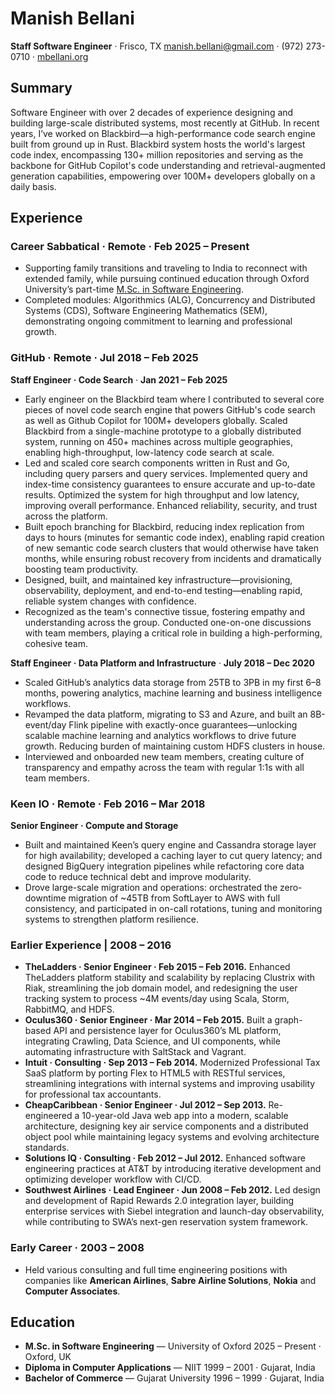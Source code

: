 # Manish Bellani
**Staff Software Engineer** · Frisco, TX
[manish.bellani@gmail.com](mailto:manish.bellani@gmail.com) · (972) 273-0710 · [mbellani.org](https://mbellani.org)


## Summary
Software Engineer with over 2 decades of experience designing and building large-scale distributed systems, most recently at GitHub. In recent years, I’ve worked on Blackbird—a high-performance code search engine built from ground up in Rust. Blackbird system hosts the world's largest code index, encompassing 130+ million repositories and serving as the backbone for GitHub Copilot's code understanding and retrieval-augmented generation capabilities, empowering over 100M+ developers globally on a daily basis.

## Experience

### Career Sabbatical · Remote · Feb 2025 – Present

- Supporting family transitions and traveling to India to reconnect with extended family, while pursuing continued education through Oxford University’s part-time [M.Sc. in Software Engineering](https://www.ox.ac.uk/admissions/graduate/courses/msc-software-engineering).
- Completed modules: Algorithmics (ALG), Concurrency and Distributed Systems (CDS), Software Engineering Mathematics (SEM), demonstrating ongoing commitment to learning and professional growth.

### GitHub · Remote · Jul 2018 – Feb 2025
**Staff Engineer · Code Search** · **Jan 2021 – Feb 2025**

- Early engineer on the Blackbird team where I contributed to several core pieces of novel code search engine that powers GitHub's code search as well as Github Copilot for 100M+ developers globally. Scaled Blackbird from a single-machine prototype to a globally distributed system, running on 450+ machines across multiple geographies, enabling high-throughput, low-latency code search at scale.
- Led and scaled core search components written in Rust and Go, including query parsers and query services. Implemented query and index-time consistency guarantees to ensure accurate and up-to-date results. Optimized the system for high throughput and low latency, improving overall performance. Enhanced reliability, security, and trust across the platform.
- Built epoch branching for Blackbird, reducing index replication from days to hours (minutes for semantic code index), enabling rapid creation of new semantic code search clusters that would otherwise have taken months, while ensuring robust recovery from incidents and dramatically boosting team productivity.
- Designed, built, and maintained key infrastructure—provisioning, observability, deployment, and end-to-end testing—enabling rapid, reliable system changes with confidence.
- Recognized as the team's connective tissue, fostering empathy and understanding across the group. Conducted one-on-one discussions with team members, playing a critical role in building a high-performing, cohesive team.

**Staff Engineer · Data Platform and Infrastructure** · **July 2018 – Dec 2020**

- Scaled GitHub’s analytics data storage from 25TB to 3PB in my first 6–8 months, powering analytics, machine learning and business intelligence workflows.
- Revamped the data platform, migrating to S3 and Azure, and built an 8B-event/day Flink pipeline with exactly-once guarantees—unlocking scalable machine learning and analytics workflows to drive future growth. Reducing burden of maintaining custom HDFS clusters in house.
- Interviewed and onboarded new team members, creating culture of transparency and empathy across the team with regular 1:1s with all team members.


### Keen IO · Remote · Feb 2016 – Mar 2018
**Senior Engineer · Compute and Storage**

- Built and maintained Keen’s query engine and Cassandra storage layer for high availability; developed a caching layer to cut query latency; and designed BigQuery integration pipelines while refactoring core data code to reduce technical debt and improve modularity.
- Drove large-scale migration and operations: orchestrated the zero-downtime migration of ~45TB from SoftLayer to AWS with full consistency, and participated in on-call rotations, tuning and monitoring systems to strengthen platform resilience.

### Earlier Experience | 2008 – 2016

- **TheLadders · Senior Engineer · Feb 2015 – Feb 2016.** Enhanced TheLadders platform stability and scalability by replacing Clustrix with Riak, streamlining the job domain model, and redesigning the user tracking system to process ~4M events/day using Scala, Storm, RabbitMQ, and HDFS.
- **Oculus360 · Senior Engineer · Mar 2014 – Feb 2015.** Built a graph-based API and persistence layer for Oculus360’s ML platform, integrating Crawling, Data Science, and UI components, while automating infrastructure with SaltStack and Vagrant.
- **Intuit · Consulting · Sep 2013 – Feb 2014.** Modernized Professional Tax SaaS platform by porting Flex to HTML5 with RESTful services, streamlining integrations with internal systems and improving usability for professional tax accountants.
- **CheapCaribbean · Senior Engineer · Jul 2012 – Sep 2013.** Re-engineered a 10-year-old Java web app into a modern, scalable architecture, designing key air service components and a distributed object pool while maintaining legacy systems and evolving architecture standards.
- **Solutions IQ · Consulting · Feb 2012 – Jul 2012.** Enhanced software engineering practices at AT&T by introducing iterative development and optimizing developer workflow with CI/CD.
- **Southwest Airlines · Lead Engineer · Jun 2008 – Feb 2012.** Led design and development of Rapid Rewards 2.0 integration layer, building enterprise services with Siebel integration and launch-day observability, while contributing to SWA’s next-gen reservation system framework.

### Early Career · 2003 – 2008

- Held various consulting and full time engineering positions with companies like **American Airlines**, **Sabre Airline Solutions**, **Nokia** and **Computer Associates**.

## Education
- **M.Sc. in Software Engineering** — University of Oxford
2025 – Present · Oxford, UK
- **Diploma in Computer Applications** — NIIT
1999 – 2001 · Gujarat, India
- **Bachelor of Commerce** — Gujarat University
1996 – 1999 · Gujarat, India
